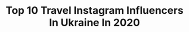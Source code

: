 ---
title: Top 10 Travel Instagram Influencers In Ukraine In 2020
description: >-
  Find top travel Instagram influencers in Ukraine in 2020. Most popular hashtags: #travel #love #me #ukraine.
platform: Instagram
profiles:
  - username: "dmytro_korn"
    fullname: >-
      Дмитро Корнелюк - ВЕДУЧИЙ
    location: "Ukraine"
    followers: 40491
    engagement: 2074
    commentsToLikes: 0.025183
    avatar: "https://scontent-amt2-1.cdninstagram.com/v/t51.2885-19/s320x320/33210196_191781834875666_6402124950597009408_n.jpg?_nc_ht=scontent-amt2-1.cdninstagram.com&_nc_ohc=qWghfib3WsgAX8zptf_&oh=ddeb3f0e33ce41920a06cdc1b38ed25a&oe=5EB9BD8D"
    verified: false
    hashtags: "#leia, #challenge, #korn, #okko"
  - username: "tame_tiger"
    fullname: >-
      Travel✨Dream✨Love
    location: "Ukraine"
    followers: 5012
    engagement: 1967
    commentsToLikes: 0.045239
    avatar: "https://scontent-ams4-1.cdninstagram.com/v/t51.2885-19/s320x320/92170767_264364878073450_9139881222695026688_n.jpg?_nc_ht=scontent-ams4-1.cdninstagram.com&_nc_ohc=xqSTLqIwRu4AX9DWAVD&oh=c63b2da5b03e62011fa9b735a4e56098&oe=5EB920AB"
    verified: false
    hashtags: "#nocomments, #travel"
  - username: "anna.nosok"
    fullname: >-
      Digital influencer
    location: "Ukraine"
    followers: 203323
    engagement: 1077
    commentsToLikes: 0.010733
    avatar: "https://scontent-lhr8-1.cdninstagram.com/v/t51.2885-19/s320x320/81688280_183419252876057_4599078768995205120_n.jpg?_nc_ht=scontent-lhr8-1.cdninstagram.com&_nc_ohc=HoeF2jjJvhUAX_KNHdw&oh=4db8d47946925189c9b1fa32aee87f58&oe=5EBA69AA"
    verified: false
    hashtags: "#pillowdress, #quarantinepillowchallenge, #annanosok, #artistrystudio"
  - username: "marina_mangul"
    fullname: >-
      Marina Filipchuk
    location: "Ukraine"
    followers: 288196
    engagement: 1967
    commentsToLikes: 0.010492
    avatar: "https://scontent-atl3-1.cdninstagram.com/v/t51.2885-19/s320x320/52948785_2314747532117349_2444214382905786368_n.jpg?_nc_ht=scontent-atl3-1.cdninstagram.com&_nc_ohc=1VVEVofPMlUAX9I2jjB&oh=8b94e8593c0ffbeadea95f08ead8a4d6&oe=5EBAED8F"
    verified: false
    hashtags: "#marinamangullook"
  - username: "nadia_travel"
    fullname: >-
      Nadia Sydorenko
    location: "Ukraine"
    followers: 91013
    engagement: 1915
    commentsToLikes: 0.011618
    avatar: "https://scontent-lht6-1.cdninstagram.com/v/t51.2885-19/s320x320/79371397_482942032327983_8493685092156178432_n.jpg?_nc_ht=scontent-lht6-1.cdninstagram.com&_nc_ohc=T0Hu2esWoEMAX9SpkHj&oh=05c8c28b62c8e1034534968ad472f92e&oe=5EB62BF7"
    verified: false
    hashtags: "#shnaiderfamilystory"
  - username: "anastasia.personagrata"
    fullname: >-
      Anastasia B. Vladimirovna
    location: "Ukraine"
    followers: 142190
    engagement: 452
    commentsToLikes: 0.023065
    avatar: "https://scontent-amt2-1.cdninstagram.com/v/t51.2885-19/s320x320/65931552_348299129405255_3550882014607441920_n.jpg?_nc_ht=scontent-amt2-1.cdninstagram.com&_nc_ohc=PXI-Nf7_ZzkAX-9pjSv&oh=afa8035e5d6b903abd7e32ddced9cf7c&oe=5EB97CBF"
    verified: false
    hashtags: "#family, #twins, #tsarsky, #lovelypets"
  - username: "natalilytvyn"
    fullname: >-
      Наталі Литвин
    location: "Ukraine"
    followers: 809244
    engagement: 735
    commentsToLikes: 0.007723
    avatar: "https://scontent-ams4-1.cdninstagram.com/v/t51.2885-19/s320x320/87210945_496744110988794_1710384637307518976_n.jpg?_nc_ht=scontent-ams4-1.cdninstagram.com&_nc_ohc=RiAK877Re0kAX9QIjsT&oh=d24101e4d49c0fe5d9dcdcdc69f3341d&oe=5EB9F8B6"
    verified: false
    hashtags: "#10, #danissimo, #memoment, #switchitupchallenge"
  - username: "natashanaffy"
    fullname: >-
      N A T A S H A  N A F F Y
    location: "Ukraine"
    followers: 103509
    engagement: 163
    commentsToLikes: 0.041096
    avatar: "https://scontent-lhr8-1.cdninstagram.com/v/t51.2885-19/s320x320/81090021_450967899125453_6528983393869234176_n.jpg?_nc_ht=scontent-lhr8-1.cdninstagram.com&_nc_ohc=WEVuwi-FYdgAX_U7gm6&oh=d3168d78b05d8140edcd2002a921b8cf&oe=5EB9AF00"
    verified: false
    hashtags: "#parfum, #crushedlipcolor, #armanisi, #manicure"
  - username: "stefanivalerievna"
    fullname: >-
      nature is my medicine
    location: "Ukraine"
    followers: 42618
    engagement: 558
    commentsToLikes: 0.022776
    avatar: "https://scontent-ams4-1.cdninstagram.com/v/t51.2885-19/s320x320/73398086_3080304535332114_1495900262672367616_n.jpg?_nc_ht=scontent-ams4-1.cdninstagram.com&_nc_ohc=bRkI-Wtx4WwAX8f5W-F&oh=bd384cb3d01e9c55e0b9345e853e3554&oe=5EBA50FE"
    verified: false
    hashtags: "#modelstockholm, #amazing, #pretty, #stockholm"
  - username: "giorgosgiol"
    fullname: >-
      Giorgos Gioltzoglou
    location: "Ukraine"
    followers: 12836
    engagement: 903
    commentsToLikes: 0.031825
    avatar: "https://scontent-lhr8-1.cdninstagram.com/v/t51.2885-19/s320x320/82260925_578646702934791_7469942369723351040_n.jpg?_nc_ht=scontent-lhr8-1.cdninstagram.com&_nc_ohc=PRyeNxo3BwsAX8XA9fd&oh=d1ddfc57f6a7ee4c3b8ed26b093f40fc&oe=5EB92439"
    verified: false
    hashtags: "#globecouples, #travelshot, #visitgreece, #weekend"
---